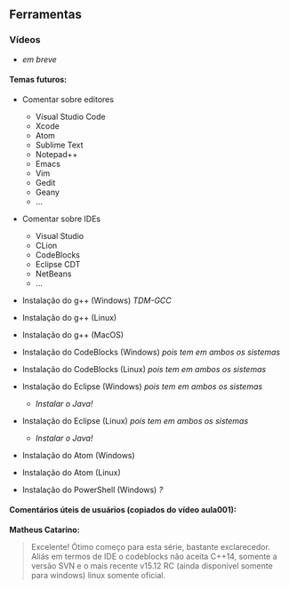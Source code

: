 ## Ferramentas

### Vídeos
- *em breve*


#### Temas futuros:

- Comentar sobre editores
  - Visual Studio Code
  - Xcode
  - Atom
  - Sublime Text
  - Notepad++
  - Emacs
  - Vim
  - Gedit
  - Geany
  - ...

- Comentar sobre IDEs
  - Visual Studio
  - CLion
  - CodeBlocks
  - Eclipse CDT
  - NetBeans
  - ...

- Instalação do g++ (Windows) *TDM-GCC*
- Instalação do g++ (Linux)
- Instalação do g++ (MacOS)

- Instalação do CodeBlocks (Windows) *pois tem em ambos os sistemas*
- Instalação do CodeBlocks (Linux)   *pois tem em ambos os sistemas*
- Instalação do Eclipse (Windows) *pois tem em ambos os sistemas*
  - *Instalar o Java!*
- Instalação do Eclipse (Linux)   *pois tem em ambos os sistemas*
  - *Instalar o Java!*

- Instalação do Atom (Windows)
- Instalação do Atom (Linux)
- Instalação do PowerShell (Windows) *?*

#### Comentários úteis de usuários (copiados do vídeo aula001):

**Matheus Catarino:**
>Excelente! Ótimo começo para esta série, bastante exclarecedor.
>Aliás em termos de IDE o codeblocks não aceita C++14, somente a versão SVN e o mais recente v15.12 RC (ainda disponível somente para windows) linux somente oficial.﻿
